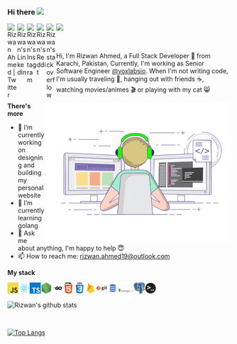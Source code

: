 ### Hi there <img src="https://media.giphy.com/media/hvRJCLFzcasrR4ia7z/giphy.gif" width="25px">
<a href="https://twitter.com/rzwnahmd19">
  <img align="left" alt="Rizwan Ahmed | Twitter" width="22px" src="https://cdn.jsdelivr.net/npm/simple-icons@v3/icons/twitter.svg" />
</a>
<a href="https://www.linkedin.com/in/rizwanahmed19/">
  <img align="left" alt="Rizwan's LinkedIn" width="22px" src="https://cdn.jsdelivr.net/npm/simple-icons@v3/icons/linkedin.svg" />
</a>
<a href="https://www.instagram.com/rzwnahmd/">
  <img align="left" alt="Rizwan's Instagram" width="22px" src="https://cdn.jsdelivr.net/npm/simple-icons@v3/icons/instagram.svg" />
</a>
<a href="https://www.reddit.com/user/rizwanahmed19/">
  <img align="left" alt="Rizwan's Reddit" width="22px" src="https://cdn.jsdelivr.net/npm/simple-icons@v3/icons/reddit.svg" />
</a>
<a href="https://stackoverflow.com/users/11328245/rzwnahmd">
  <img align="left" alt="Rizwan's stackoverflow" width="22px" src="https://cdn.jsdelivr.net/npm/simple-icons@v3/icons/stackoverflow.svg" />
</a>

![](https://visitor-badge.glitch.me/badge?page_id=rizwanahmed19.rizwanahmed19)

<br />

Hi, I'm Rizwan Ahmed, a Full Stack Developer 🚀 from Karachi, Pakistan, Currently, I'm working as Senior Software Engineer [@voxlabsio](https://voxlabs.io). When I'm not writing code, I'm usually traveling 🚗, hanging out with friends ☕️, watching movies/animes 🎬 or playing with my cat 😸

<img align="right" alt="GIF" src="https://raw.githubusercontent.com/devSouvik/devSouvik/master/gif3.gif" width="420"/>

**There's more**

- 🔭 I’m currently working on designing and building my personal website
- 🌱 I’m currently learning golang
- 💬 Ask me about anything, I'm happy to help 😇
- 📫 How to reach me: rizwan.ahmed19@outlook.com

**My stack**

<img align="left" height="25" title="javascript" src="https://raw.githubusercontent.com/github/explore/80688e429a7d4ef2fca1e82350fe8e3517d3494d/topics/javascript/javascript.png">
<img align="left" height="25" title="react" src="https://raw.githubusercontent.com/github/explore/80688e429a7d4ef2fca1e82350fe8e3517d3494d/topics/react/react.png">
<img align="left" height="25" title="typescript" src="https://raw.githubusercontent.com/github/explore/5c058a388828bb5fde0bcafd4bc867b5bb3f26f3/topics/typescript/typescript.png">
<img align="left" height="25" title="nodejs" src="https://raw.githubusercontent.com/github/explore/80688e429a7d4ef2fca1e82350fe8e3517d3494d/topics/nodejs/nodejs.png">
<img align="left" height="25" title="golang" src="https://raw.githubusercontent.com/github/explore/80688e429a7d4ef2fca1e82350fe8e3517d3494d/topics/go/go.png">
<img align="left" height="25" title="html" src="https://raw.githubusercontent.com/github/explore/80688e429a7d4ef2fca1e82350fe8e3517d3494d/topics/html/html.png">
<img align="left" height="25" title="css" src="https://raw.githubusercontent.com/github/explore/80688e429a7d4ef2fca1e82350fe8e3517d3494d/topics/css/css.png">
<img align="left" height="25" title="firebase" src="https://raw.githubusercontent.com/github/explore/80688e429a7d4ef2fca1e82350fe8e3517d3494d/topics/firebase/firebase.png">
<img align="left" height="25" title="git" src="https://raw.githubusercontent.com/github/explore/80688e429a7d4ef2fca1e82350fe8e3517d3494d/topics/git/git.png">
<img align="left" alt="SQL" title="sql" height="25" src="https://raw.githubusercontent.com/github/explore/80688e429a7d4ef2fca1e82350fe8e3517d3494d/topics/sql/sql.png" />








<img align="left" alt="MongoDB" width="35" title="mongodb" src="https://raw.githubusercontent.com/github/explore/80688e429a7d4ef2fca1e82350fe8e3517d3494d/topics/mongodb/mongodb.png" />
<img align="left" alt="Postgresql" height="25" title="postgresql" src="https://raw.githubusercontent.com/github/explore/5c058a388828bb5fde0bcafd4bc867b5bb3f26f3/topics/postgresql/postgresql.png" />
<img alt="Terminal" height="25" title="terminal" src="https://raw.githubusercontent.com/github/explore/80688e429a7d4ef2fca1e82350fe8e3517d3494d/topics/terminal/terminal.png" />

![Rizwan's github stats](https://github-readme-stats.vercel.app/api?username=rizwanahmed19&include_all_commits=true&count_private=true&show_icons=true&line_height=20&theme=radical)

</br>

[![Top Langs](https://github-readme-stats.vercel.app/api/top-langs/?username=rizwanahmed19&layout=compact&text_color=daf7dc&bg_color=151515)](https://github.com/rizwanahmed19/github-readme-stats)
